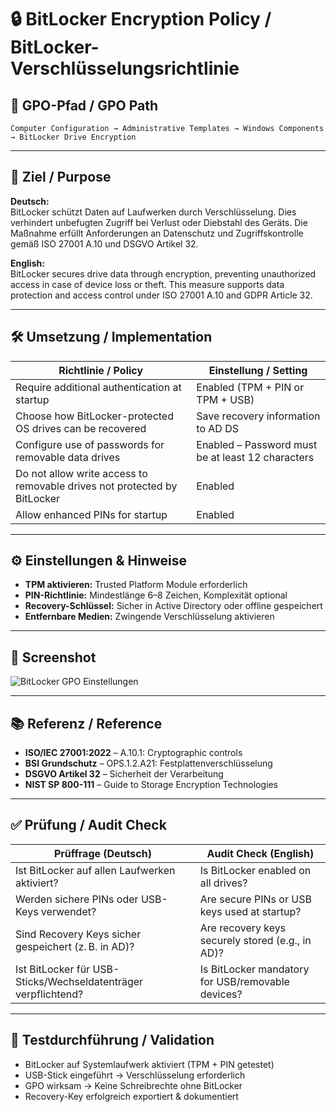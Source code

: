 
# 🔒 BitLocker Encryption Policy / BitLocker-Verschlüsselungsrichtlinie

## 📌 GPO-Pfad / GPO Path
`Computer Configuration → Administrative Templates → Windows Components → BitLocker Drive Encryption`

---

## 🎯 Ziel / Purpose

**Deutsch:**  
BitLocker schützt Daten auf Laufwerken durch Verschlüsselung. Dies verhindert unbefugten Zugriff bei Verlust oder Diebstahl des Geräts. Die Maßnahme erfüllt Anforderungen an Datenschutz und Zugriffskontrolle gemäß ISO 27001 A.10 und DSGVO Artikel 32.

**English:**  
BitLocker secures drive data through encryption, preventing unauthorized access in case of device loss or theft. This measure supports data protection and access control under ISO 27001 A.10 and GDPR Article 32.

---

## 🛠️ Umsetzung / Implementation

| Richtlinie / Policy                                                           | Einstellung / Setting                           |
|--------------------------------------------------------------------------------|--------------------------------------------------|
| Require additional authentication at startup                                  | Enabled (TPM + PIN or TPM + USB)                |
| Choose how BitLocker-protected OS drives can be recovered                    | Save recovery information to AD DS              |
| Configure use of passwords for removable data drives                         | Enabled – Password must be at least 12 characters |
| Do not allow write access to removable drives not protected by BitLocker     | Enabled                                         |
| Allow enhanced PINs for startup                                               | Enabled                                         |

---

## ⚙️ Einstellungen & Hinweise

- **TPM aktivieren:** Trusted Platform Module erforderlich  
- **PIN-Richtlinie:** Mindestlänge 6–8 Zeichen, Komplexität optional  
- **Recovery-Schlüssel:** Sicher in Active Directory oder offline gespeichert  
- **Entfernbare Medien:** Zwingende Verschlüsselung aktivieren  

---

## 📸 Screenshot

![BitLocker GPO Einstellungen](../../assets/screenshots/bitlocker/bitlocker_policy.PNG)

---

## 📚 Referenz / Reference

- **ISO/IEC 27001:2022** – A.10.1: Cryptographic controls  
- **BSI Grundschutz** – OPS.1.2.A21: Festplattenverschlüsselung  
- **DSGVO Artikel 32** – Sicherheit der Verarbeitung  
- **NIST SP 800-111** – Guide to Storage Encryption Technologies

---

## ✅ Prüfung / Audit Check

| Prüffrage (Deutsch)                                                | Audit Check (English)                                 |
|--------------------------------------------------------------------|--------------------------------------------------------|
| Ist BitLocker auf allen Laufwerken aktiviert?                     | Is BitLocker enabled on all drives?                   |
| Werden sichere PINs oder USB-Keys verwendet?                      | Are secure PINs or USB keys used at startup?          |
| Sind Recovery Keys sicher gespeichert (z. B. in AD)?               | Are recovery keys securely stored (e.g., in AD)?      |
| Ist BitLocker für USB-Sticks/Wechseldatenträger verpflichtend?    | Is BitLocker mandatory for USB/removable devices?     |

---

## 🧪 Testdurchführung / Validation

- BitLocker auf Systemlaufwerk aktiviert (TPM + PIN getestet)  
- USB-Stick eingeführt → Verschlüsselung erforderlich  
- GPO wirksam → Keine Schreibrechte ohne BitLocker  
- Recovery-Key erfolgreich exportiert & dokumentiert
